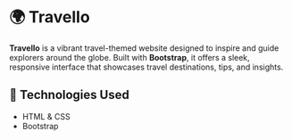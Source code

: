 # 🌍 Travello

**Travello** is a vibrant travel-themed website designed to inspire and guide explorers around the globe. Built with **Bootstrap**, it offers a sleek, responsive interface that showcases travel destinations, tips, and insights.

## 🧳 Technologies Used

- HTML & CSS
- Bootstrap

